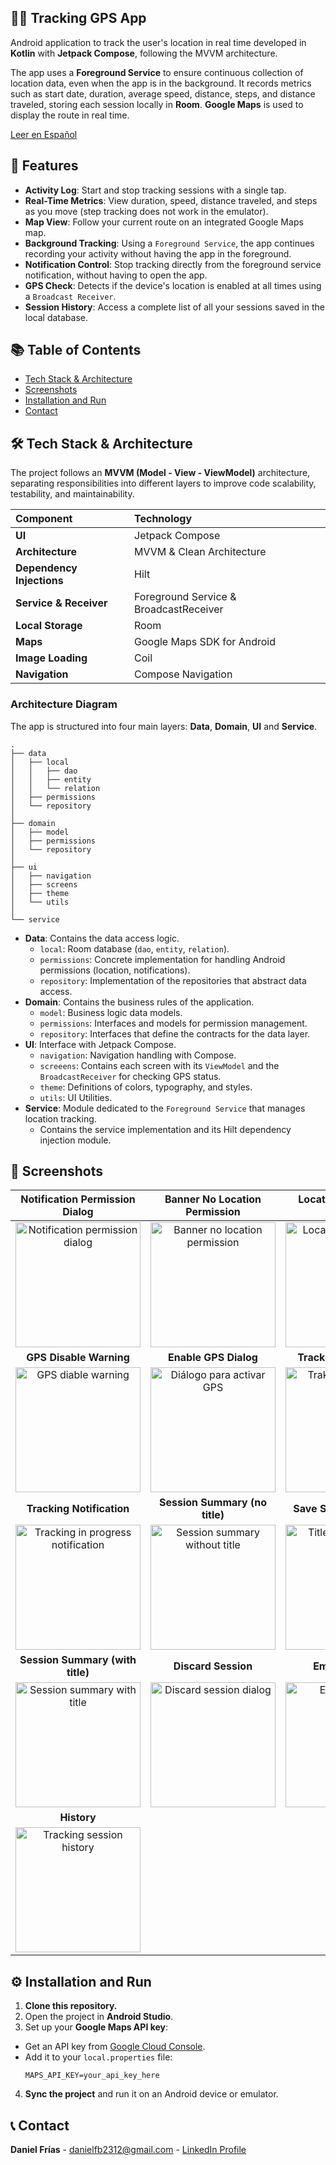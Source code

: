 ## 🏃‍♂️ Tracking GPS App

Android application to track the user's location in real time developed in **Kotlin** with **Jetpack Compose**, following the MVVM architecture.

The app uses a **Foreground Service** to ensure continuous collection of location data, even when the app is in the background. It records metrics such as start date, duration, average speed, distance, steps, and distance traveled, storing each session locally in **Room**. **Google Maps** is used to display the route in real time.

<p>
<a href="README_ES.md">Leer en Español</a>
</p>

## 📱 Features

* **Activity Log**: Start and stop tracking sessions with a single tap.
* **Real-Time Metrics**: View duration, speed, distance traveled, and steps as you move (step tracking does not work in the emulator).
* **Map View**: Follow your current route on an integrated Google Maps map.
* **Background Tracking**: Using a `Foreground Service`, the app continues recording your activity without having the app in the foreground.
* **Notification Control**: Stop tracking directly from the foreground service notification, without having to open the app.
* **GPS Check**: Detects if the device's location is enabled at all times using a `Broadcast Receiver`.
* **Session History**: Access a complete list of all your sessions saved in the local database.

## 📚 Table of Contents

- [Tech Stack & Architecture](#-tech-stack--architecture)
- [Screenshots](#-screenshots)
- [Installation and Run](#-installation-and-run)
- [Contact](#-contact)

## 🛠️ Tech Stack & Architecture

The project follows an **MVVM (Model - View - ViewModel)** architecture, separating responsibilities into different layers to improve code scalability, testability, and maintainability.


| Component                 | Technology                            |
|:--------------------------| :------------------------------------- |
| **UI**                    | Jetpack Compose                        |
| **Architecture**          | MVVM & Clean Architecture              |
| **Dependency Injections** | Hilt                                   |
| **Service & Receiver**    | Foreground Service & BroadcastReceiver |
| **Local Storage**         | Room                                   |
| **Maps**                  | Google Maps SDK for Android            |
| **Image Loading**         | Coil                                   |
| **Navigation**            | Compose Navigation                     |

### Architecture Diagram

The app is structured into four main layers: **Data**, **Domain**, **UI** and **Service**.

```
.
├── data
│   ├── local
│   │   ├── dao
│   │   ├── entity
│   │   └── relation
│   ├── permissions
│   └── repository
│
├── domain
│   ├── model
│   ├── permissions
│   └── repository
│
├── ui
│   ├── navigation
│   ├── screens
│   ├── theme
│   └── utils
│
└── service
```

* **Data**: Contains the data access logic.
    * `local`: Room database (`dao`, `entity`, `relation`).
    * `permissions`: Concrete implementation for handling Android permissions (location, notifications).
    * `repository`: Implementation of the repositories that abstract data access.
* **Domain**: Contains the business rules of the application.
    * `model`: Business logic data models.
    * `permissions`: Interfaces and models for permission management.
    * `repository`: Interfaces that define the contracts for the data layer.
* **UI**: Interface with Jetpack Compose.
    * `navigation`: Navigation handling with Compose.
    * `screeens`: Contains each screen with its `ViewModel` and the `BroadcastReceiver` for checking GPS status.
    * `theme`: Definitions of colors, typography, and styles.
    * `utils`: UI Utilities.
* **Service**: Module dedicated to the `Foreground Service` that manages location tracking.
    * Contains the service implementation and its Hilt dependency injection module.

## 📸 Screenshots

|                                      **Notification Permission Dialog**                                      |                                      **Banner No Location Permission**                                      |                                     **Location Permission Dialog**                                     |
|:------------------------------------------------------------------------------------------------------------:|:-----------------------------------------------------------------------------------------------------------:|:------------------------------------------------------------------------------------------------------:|
|   <img src="screenshots/en/en_notification_dialog.png" alt="Notification permission dialog" width="200"/>    |     <img src="screenshots/en/en_location_banner.png" alt="Banner no location permission" width="200"/>      |    <img src="screenshots/en/en_location_dialog.png" alt="Location permissions dialog" width="200"/>    |
|                                           **GPS Disable Warning**                                            |                                            **Enable GPS Dialog**                                            |                                        **Tracking in Progress**                                        |
|          <img src="screenshots/en/en_location_disabled.png" alt="GPS diable warning" width="200"/>           |    <img src="screenshots/en/en_location_enabled_dialog.png" alt="Diálogo para activar GPS" width="200"/>    |           <img src="screenshots/en/en_tracking.png" alt="Traking in progress" width="200"/>            |
|                                          **Tracking Notification**                                           |                                       **Session Summary (no title)**                                        |                                      **Save Session (no title)**                                       |
| <img src="screenshots/en/en_tracking_notification.png" alt="Tracking in progress notification" width="200"/> |     <img src="screenshots/en/en_tracking_summary.png" alt="Session summary without title" width="200"/>     | <img src="screenshots/en/en_tracking_summary_title_dialog.png" alt="Title needed dialog" width="200"/> |
|                                       **Session Summary (with title)**                                       |                                             **Discard Session**                                             |                                           **Empty History**                                            |
| <img src="screenshots/en/en_tracking_summary_with_title.png" alt="Session summary with title" width="200"/>  | <img src="screenshots/en/en_tracking_summary_discard_dialog.png" alt="Discard session dialog" width="200"/> |              <img src="screenshots/en/en_log_empty.png" alt="Empty History" width="200"/>              |
|                                                 **History**                                                  |                                                                                                             |                                                                                                        |
|              <img src="screenshots/en/en_log.png" alt="Tracking session history" width="200"/>               |                                                                                                             |                                                                                                        |

## ⚙️ Installation and Run

1. **Clone this repository.**
2. Open the project in **Android Studio**.
3. Set up your **Google Maps API key**:

* Get an API key from [Google Cloud Console](https://console.cloud.google.com/google/maps-apis/overview).
* Add it to your `local.properties` file:
  ```properties
  MAPS_API_KEY=your_api_key_here
  ```

4. **Sync the project** and run it on an Android device or emulator.

## 📞 Contact

**Daniel Frías** - [danielfb2312@gmail.com](mailto:danielfb2312@gmail.com) - [LinkedIn Profile](https://www.linkedin.com/in/daniel-frias-balbuena/)
